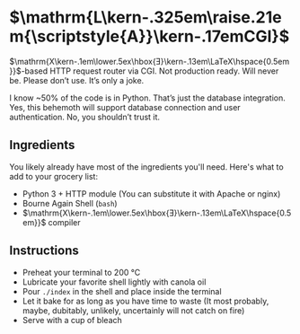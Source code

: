 # $\mathrm{L\kern-.325em\raise.21em{\scriptstyle{A}}\kern-.17emCGI}$

$\mathrm{X\kern-.1em\lower.5ex\hbox{Ǝ}\kern-.13em\LaTeX\hspace{0.5em}}$-based
HTTP request router via CGI. Not production ready. Will never be. Please don’t
use. It’s only a joke.

I know ~50% of the code is in Python. That’s just the database integration. Yes,
this behemoth will support database connection and user authentication. No, you
shouldn’t trust it.

## Ingredients

You likely already have most of the ingredients you'll need. Here's what to add
to your grocery list:

- Python 3 + HTTP module (You can substitute it with Apache or nginx)
- Bourne Again Shell (`bash`)
- $\mathrm{X\kern-.1em\lower.5ex\hbox{Ǝ}\kern-.13em\LaTeX\hspace{0.5em}}$
  compiler

## Instructions

- Preheat your terminal to 200 °C
- Lubricate your favorite shell lightly with canola oil
- Pour `./index` in the shell and place inside the terminal
- Let it bake for as long as you have time to waste (It most probably, maybe,
  dubitably, unlikely, uncertainly will not catch on fire)
- Serve with a cup of bleach
